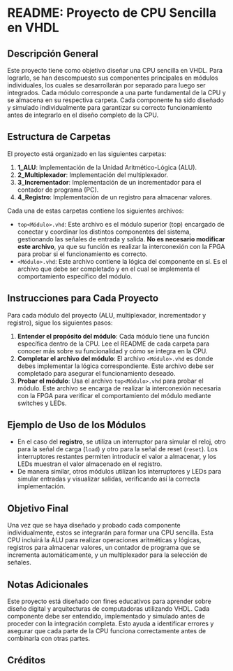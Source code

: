 
# README: Proyecto de CPU Sencilla en VHDL

## Descripción General

Este proyecto tiene como objetivo diseñar una CPU sencilla en VHDL. Para lograrlo, se han descompuesto sus componentes principales en módulos individuales, los cuales se desarrollarán por separado para luego ser integrados. Cada módulo corresponde a una parte fundamental de la CPU y se almacena en su respectiva carpeta. Cada componente ha sido diseñado y simulado individualmente para garantizar su correcto funcionamiento antes de integrarlo en el diseño completo de la CPU.

## Estructura de Carpetas

El proyecto está organizado en las siguientes carpetas:

1. **1_ALU**: Implementación de la Unidad Aritmético-Lógica (ALU).
2. **2_Multiplexador**: Implementación del multiplexador.
3. **3_Incrementador**: Implementación de un incrementador para el contador de programa (PC).
4. **4_Registro**: Implementación de un registro para almacenar valores.

Cada una de estas carpetas contiene los siguientes archivos:

- `top<Módulo>.vhd`: Este archivo es el módulo superior (top) encargado de conectar y coordinar los distintos componentes del sistema, gestionando las señales de entrada y salida. **No es necesario modificar este archivo**, ya que su función es realizar la interconexión con la FPGA para probar si el funcionamiento es correcto.
- `<Módulo>.vhd`: Este archivo contiene la lógica del componente en sí. Es el archivo que debe ser completado y en el cual se implementa el comportamiento específico del módulo.

## Instrucciones para Cada Proyecto

Para cada módulo del proyecto (ALU, multiplexador, incrementador y registro), sigue los siguientes pasos:

1. **Entender el propósito del módulo**: Cada módulo tiene una función específica dentro de la CPU. Lee el README de cada carpeta para conocer más sobre su funcionalidad y cómo se integra en la CPU.
2. **Completar el archivo del módulo**: El archivo `<Módulo>.vhd` es donde debes implementar la lógica correspondiente. Este archivo debe ser completado para asegurar el funcionamiento deseado.
3. **Probar el módulo**: Usa el archivo `top<Módulo>.vhd` para probar el módulo. Este archivo se encarga de realizar la interconexión necesaria con la FPGA para verificar el comportamiento del módulo mediante switches y LEDs.

## Ejemplo de Uso de los Módulos

- En el caso del **registro**, se utiliza un interruptor para simular el reloj, otro para la señal de carga (`load`) y otro para la señal de reset (`reset`). Los interruptores restantes permiten introducir el valor a almacenar, y los LEDs muestran el valor almacenado en el registro.
- De manera similar, otros módulos utilizan los interruptores y LEDs para simular entradas y visualizar salidas, verificando así la correcta implementación.

## Objetivo Final

Una vez que se haya diseñado y probado cada componente individualmente, estos se integrarán para formar una CPU sencilla. Esta CPU incluirá la ALU para realizar operaciones aritméticas y lógicas, registros para almacenar valores, un contador de programa que se incrementa automáticamente, y un multiplexador para la selección de señales.

## Notas Adicionales

Este proyecto está diseñado con fines educativos para aprender sobre diseño digital y arquitecturas de computadoras utilizando VHDL. Cada componente debe ser entendido, implementado y simulado antes de proceder con la integración completa. Esto ayuda a identificar errores y asegurar que cada parte de la CPU funciona correctamente antes de combinarla con otras partes.

## Créditos

